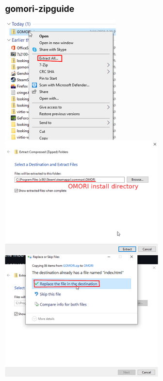 # gomori-zipguide
<div style="display: block;">
<img src="images/step1.png" alt="step1"/>
<img src="images/step2.png" alt="step2"/>
<img src="images/step3.png" alt="step3"/>
</div>

